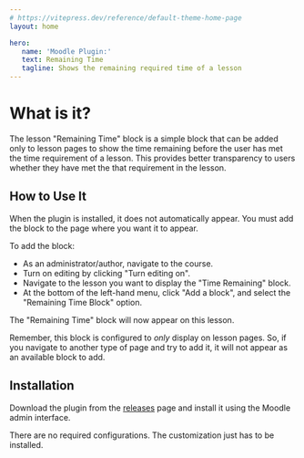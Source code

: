 ```yaml
---
# https://vitepress.dev/reference/default-theme-home-page
layout: home

hero:
   name: 'Moodle Plugin:'
   text: Remaining Time
   tagline: Shows the remaining required time of a lesson
---
```


# What is it?

The lesson "Remaining Time" block is a simple block that can be added only to lesson pages
to show the time remaining before the user has met the time requirement of a lesson. This
provides better transparency to users whether they have met the that requirement in the
lesson.

## How to Use It

When the plugin is installed, it does not automatically appear. You must add the block to
the page where you want it to appear.

To add the block:

   - As an administrator/author, navigate to the course.
   - Turn on editing by clicking "Turn editing on".
   - Navigate to the lesson you want to display the "Time Remaining" block.
   - At the bottom of the left-hand menu, click "Add a block", and select the "Remaining
     Time Block" option.

The "Remaining Time" block will now appear on this lesson.

Remember, this block is configured to *only* display on lesson pages. So, if you navigate
to another type of page and try to add it, it will not appear as an available block to
add.

## Installation

Download the plugin from the
[releases](https://github.com/uicpharm/moodle-block_lesson_remaining_time/releases) page
and install it using the Moodle admin interface.

There are no required configurations. The customization just has to be installed.
